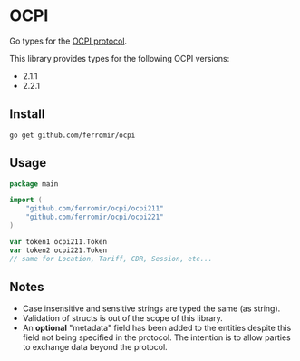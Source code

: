# OCPI
Go types for the [OCPI protocol](https://evroaming.org/ocpi/).

This library provides types for the following OCPI versions:
* 2.1.1
* 2.2.1

## Install
```
go get github.com/ferromir/ocpi
```

## Usage
```Go
package main

import (
	"github.com/ferromir/ocpi/ocpi211"
	"github.com/ferromir/ocpi/ocpi221"
)

var token1 ocpi211.Token
var token2 ocpi221.Token
// same for Location, Tariff, CDR, Session, etc...
```

## Notes
* Case insensitive and sensitive strings are typed the same (as string).
* Validation of structs is out of the scope of this library.
* An **optional** "metadata" field has been added to the entities despite this field not being specified in the protocol. The intention is to allow parties to exchange data beyond the protocol.